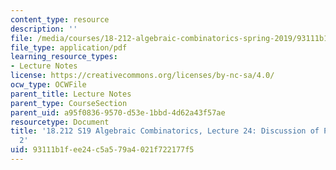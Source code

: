 ```yaml
---
content_type: resource
description: ''
file: /media/courses/18-212-algebraic-combinatorics-spring-2019/93111b1fee24c5a579a4021f722177f5_MIT18_212S19_lec24.pdf
file_type: application/pdf
learning_resource_types:
- Lecture Notes
license: https://creativecommons.org/licenses/by-nc-sa/4.0/
ocw_type: OCWFile
parent_title: Lecture Notes
parent_type: CourseSection
parent_uid: a95f0836-9570-d53e-1bbd-4d62a43f57ae
resourcetype: Document
title: '18.212 S19 Algebraic Combinatorics, Lecture 24: Discussion of Problem Set
  2'
uid: 93111b1f-ee24-c5a5-79a4-021f722177f5
---
```

